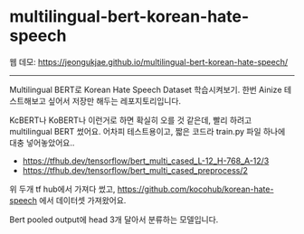# multilingual-bert-korean-hate-speech

웹 데모: https://jeongukjae.github.io/multilingual-bert-korean-hate-speech/

---

Multilingual BERT로 Korean Hate Speech Dataset 학습시켜보기. 한번 Ainize 테스트해보고 싶어서 저장만 해두는 레포지토리입니다.

KcBERT나 KoBERT나 이런거로 하면 확실히 오를 것 같은데, 빨리 하려고 multilingual BERT 썼어요. 어차피 테스트용이고, 짧은 코드라 train.py 파일 하나에 대충 넣어놓았어요..

* https://tfhub.dev/tensorflow/bert_multi_cased_L-12_H-768_A-12/3
* https://tfhub.dev/tensorflow/bert_multi_cased_preprocess/2

위 두개 tf hub에서 가져다 썼고, https://github.com/kocohub/korean-hate-speech 에서 데이터셋 가져왔어요.

Bert pooled output에 head 3개 달아서 분류하는 모델입니다.
